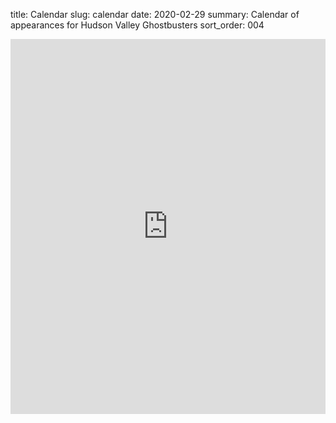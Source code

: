 title: Calendar
slug: calendar
date: 2020-02-29
summary: Calendar of appearances for Hudson Valley Ghostbusters
sort_order: 004

<iframe src="https://calendar.google.com/calendar/embed?src=hudsonvalleygb%40gmail.com&ctz=America%2FNew_York" style="border: 0" width="100%" height="600" frameborder="0" scrolling="yes"></iframe>